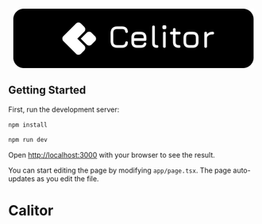 <p align="center">
  <a href="#" target="_blank" rel="noopener">
    <img src="./public/assets/Banner.png" alt="Calcus Logo" />
  </a>
</p>

## Getting Started
First, run the development server:

```
npm install
```

```bash
npm run dev
```

Open [http://localhost:3000](http://localhost:3000) with your browser to see the result.

You can start editing the page by modifying `app/page.tsx`. The page auto-updates as you edit the file.
# Calitor
